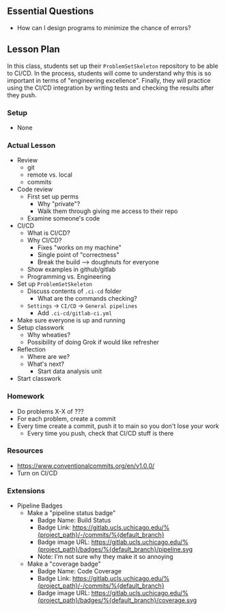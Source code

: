 ## Essential Questions

- How can I design programs to minimize the chance of errors?

## Lesson Plan

In this class, students set up their `ProblemSetSkeleton` repository to be able
to CI/CD. In the process, students will come to understand why this is so
important in terms of "engineering excellence". Finally, they will practice using
the CI/CD integration by writing tests and checking the results after they push.

### Setup

- None

### Actual Lesson

- Review
    - git
    - remote vs. local
    - commits
- Code review
    - First set up perms
        - Why "private"?
        - Walk them through giving me access to their repo
    - Examine someone's code
- CI/CD
    - What is CI/CD?
    - Why CI/CD?
        - Fixes "works on my machine"
        - Single point of "correctness"
        - Break the build --> doughnuts for everyone
    - Show examples in github/gitlab
    - Programming vs. Engineering
- Set up `ProblemSetSkeleton`
    - Discuss contents of `.ci-cd` folder
        - What are the commands checking?
    - `Settings` -> `CI/CD` -> `General pipelines`
        - Add `.ci-cd/gitlab-ci.yml`
- Make sure everyone is up and running
- Setup classwork
    - Why wheaties?
    - Possibility of doing Grok if would like refresher
- Reflection
    - Where are we?
    - What's next?
        - Start data analysis unit
- Start classwork

### Homework

- Do problems X-X of ???
- For each problem, create a commit
- Every time create a commit, push it to main so you don't lose your work
    - Every time you push, check that CI/CD stuff is there

### Resources

- https://www.conventionalcommits.org/en/v1.0.0/
- Turn on CI/CD

### Extensions

- Pipeline Badges
    - Make a "pipeline status badge"
        - Badge Name: Build Status
        - Badge Link: https://gitlab.ucls.uchicago.edu/%{project_path}/-/commits/%{default_branch}
        - Badge image URL: https://gitlab.ucls.uchicago.edu/%{project_path}/badges/%{default_branch}/pipeline.svg
        - Note: I'm not sure why they make it so annoying
    - Make a "coverage badge"
        - Badge Name: Code Coverage
        - Badge Link: https://gitlab.ucls.uchicago.edu/%{project_path}/-/commits/%{default_branch}
        - Badge image URL: https://gitlab.ucls.uchicago.edu/%{project_path}/badges/%{default_branch}/coverage.svg
